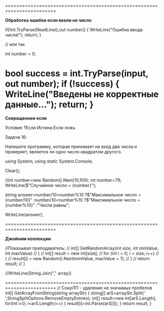 
========================================================================

**Обработка ошибки если ввели не число**

if(!int.TryParse(ReadLine(),out number))
{
    WriteLine("Ошибка ввода числа!");
    return;
}

// или так

int number = 0;

bool success = int.TryParse(input, out number);
if (!success)
{
    WriteLine("Введены не корректные данные...");
    return;
}
========================================================================

**Сокращенное если**

Условие ?Если Истина:Если ложь

Задача 16:

Напишите программу, которая принимает на вход два числа и проверяет, является ли одно число квадратом другого.

using System;
using static System.Console;

Clear();

//int number=new Random().Next(10,100);
int number=79;
WriteLine($"Случайное число =  {number}");

string answer=number/10>number%10
?$"Максимальное число = {number/10}"
:number/10<number%10
    ?$"Максимальное число = {number%10}"
    :"Числа равны";

WriteLine(answer);

========================================================================

**Джойним коллекции**

//Показывал преподаватель:
// int[] GetRandomArray(int size, int minValue, int maxValue)
// {
//     int[] result = new int[size];
//     for (int i = 0; i < size; i++)
//     {
//         result[i] = new Random().Next(minValue, maxValue + 1);
//     }
//     return result;
// }

//WriteLine(String.Join("," array))

========================================================================
// СокрЛП - удаление не значимых пробелов
int[] GetArrayFromString(string arrayStr)
{
    string[] arS=arrayStr.Split(' ',StringSplitOptions.RemoveEmptyEntries);
    int[] result=new int[arS.Length];
    for(int i=0; i<arS.Length;i++)
    {
        result[i]=int.Parse(arS[i]);
    }
    return result;
}